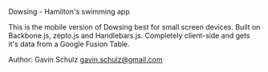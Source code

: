 Dowsing - Hamilton's swimming app

This is the mobile version of Dowsing best for small screen devices.  Built on Backbone.js, zepto.js and Handlebars.js.  Completely client-side and gets it's data from a Google Fusion Table.

Author: Gavin Schulz <gavin.schulz@gmail.com>